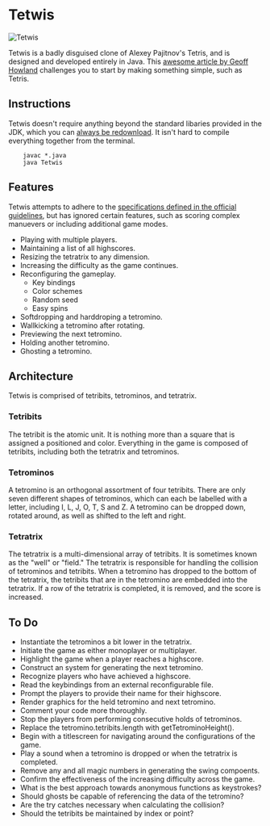 # Tetwis #

![Tetwis](http://i.imgur.com/lHgYe9R.gif)

Tetwis is a badly disguised clone of Alexey Pajitnov's Tetris, and is designed and developed
entirely in Java. This [awesome article by Geoff Howland][0] challenges you to start by making
something simple, such as Tetris.

## Instructions ##

Tetwis doesn't require anything beyond the standard libaries provided in the JDK, which
you can [always be redownload][2]. It isn't hard to compile everything together from the terminal.

```
    javac *.java
    java Tetwis
```

## Features ##

Tetwis attempts to adhere to the [specifications defined in the official guidelines][1], but
has ignored certain features, such as scoring complex manuevers or including additional game modes.

 - Playing with multiple players.
 - Maintaining a list of all highscores.
 - Resizing the tetratrix to any dimension.
 - Increasing the difficulty as the game continues.
 - Reconfiguring the gameplay.
   - Key bindings
   - Color schemes
   - Random seed
   - Easy spins
 - Softdropping and harddroping a tetromino.
 - Wallkicking a tetromino after rotating.
 - Previewing the next tetromino.
 - Holding another tetromino.
 - Ghosting a tetromino.

## Architecture ##

Tetwis is comprised of tetribits, tetrominos, and tetratrix.

### Tetribits ###

The tetribit is the atomic unit. It is nothing more than a square that is assigned a positioned and
color. Everything in the game is composed of tetribits, including both the tetratrix and tetrominos.

### Tetrominos ###

A tetromino is an orthogonal assortment of four tetribits. There are only seven different shapes of
tetrominos, which can each be labelled with a letter, including I, L, J, O, T, S and Z. A tetromino
can be dropped down, rotated around, as well as shifted to the left and right.

### Tetratrix ###

The tetratrix is a multi-dimensional array of tetribits. It is sometimes known as the "well" or "field."
The tetratrix is responsible for handling the collision of tetrominos and tetribits. When a tetromino
has dropped to the bottom of the tetratrix, the tetribits that are in the tetromino are embedded into
the tetratrix. If a row of the tetratrix is completed, it is removed, and the score is increased.

## To Do ##
 - Instantiate the tetrominos a bit lower in the tetratrix.
 - Initiate the game as either monoplayer or multiplayer.
 - Highlight the game when a player reaches a highscore.
 - Construct an system for generating the next tetromino.
 - Recognize players who have achieved a highscore.
 - Read the keybindings from an external reconfigurable file.
 - Prompt the players to provide their name for their highscore.
 - Render graphics for the held tetromino and next tetromino.
 - Comment your code more thoroughly.
 - Stop the players from performing consecutive holds of tetrominos.
 - Replace the tetromino.tetribits.length with getTetrominoHeight().
 - Begin with a titlescreen for navigating around the configurations of the game.
 - Play a sound when a tetromino is dropped or when the tetratrix is completed.
 - Remove any and all magic numbers in generating the swing compoents.
 - Confirm the effectiveness of the increasing difficulty across the game.
 - What is the best approach towards anonymous functions as keystrokes?
 - Should ghosts be capable of referencing the data of the tetromino?
 - Are the try catches necessary when calculating the collision?
 - Should the tetribits be maintained by index or point?

[0]: http://web.archive.org/web/20051104034215/http://www.lupinegames.com/articles/path_to_dev.html
[1]: http://tetris.wikia.com/wiki/Tetris_Guideline
[2]: http://www.oracle.com/technetwork/java/javase/downloads/index.html
